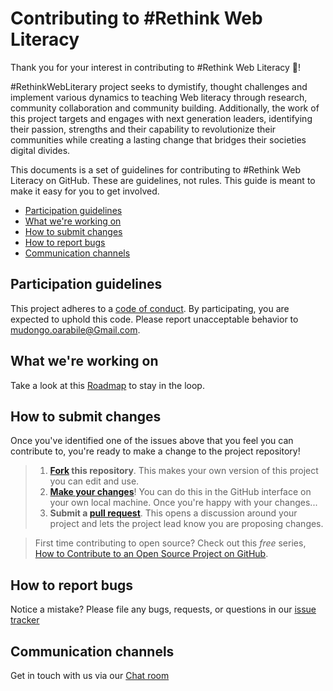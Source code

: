 # Contributing to #Rethink Web Literacy

Thank you for your interest in contributing to #Rethink Web Literacy :tada:! 

#RethinkWebLiterary project seeks to dymistify, thought challenges and implement various dynamics to teaching Web literacy through research, community collaboration and community building. Additionally, the work of this project targets and engages with next generation leaders, identifying their passion, strengths and their capability to revolutionize their communities while creating a lasting change that bridges their societies digital divides.

This documents is a set of guidelines for contributing to #Rethink Web Literacy on GitHub. These are guidelines, not rules. This guide is meant to make it easy for you to get involved.

* [Participation guidelines](#participation-guidelines)
* [What we're working on](#what-were-working-on)
* [How to submit changes](#how-to-submit-changes)
* [How to report bugs](#how-to-report-bugs)
* [Communication channels](#communication-channels)

## Participation guidelines

This project adheres to a [code of conduct](CODE_OF_CONDUCT.md). By participating, you are expected to uphold this code. Please report unacceptable behavior to mudongo.oarabile@Gmail.com.

## What we're working on

Take a look at this [Roadmap](https://github.com/omudongo/-Rethink-Web-Literacy/blob/master/ROADMAP) to stay in the loop.

## How to submit changes

Once you've identified one of the issues above that you feel you can contribute to, you're ready to make a change to the project repository!
 
> 1. **[Fork](https://help.github.com/articles/fork-a-repo/) this repository**. This makes your own version of this project you can edit and use.
> 2. **[Make your changes](https://guides.github.com/activities/forking/#making-changes)**! You can do this in the GitHub interface on your own local machine. Once you're happy with your changes...
> 3. **Submit a [pull request](https://help.github.com/articles/proposing-changes-to-a-project-with-pull-requests/)**. This opens a discussion around your project and lets the project lead know you are proposing changes.

> First time contributing to open source? Check out this *free* series, [How to Contribute to an Open Source Project on GitHub](https://egghead.io/series/how-to-contribute-to-an-open-source-project-on-github).

## How to report bugs

Notice a mistake? Please file any bugs, requests, or questions in our [issue tracker](https://github.com/omudongo/-Rethink-Web-Literacy/issues)

## Communication channels
Get in touch with us via our [Chat room](https://gitter.im/Talk-To-RWL/Lobby?utm_source=share-link&utm_medium=link&utm_campaign=share-link)

